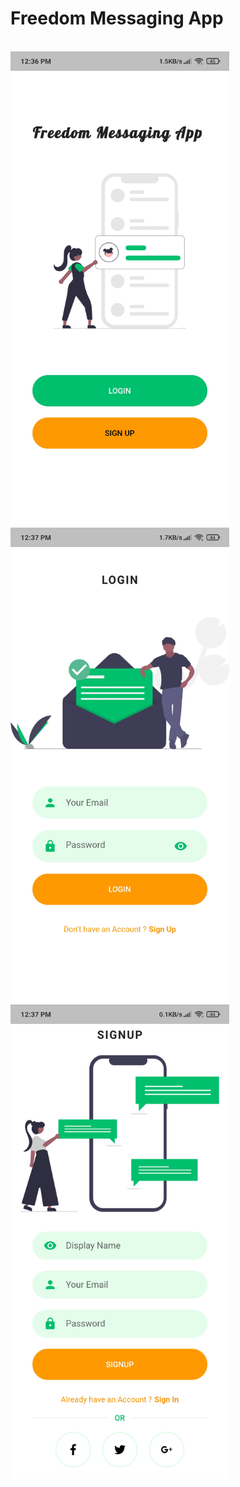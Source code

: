 # Freedom Messaging App
<br/>
<img src="Screenshots/Welcome.jpg" width="350" /> <img src="Screenshots/Login.jpg" width="350" />


<img src="Screenshots/SignUp.jpg" width="350" />

